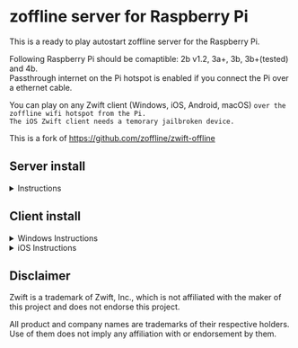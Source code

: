# zoffline server for Raspberry Pi

This is a ready to play autostart zoffline server for the Raspberry Pi.

Following Raspberry Pi should be comaptible: 2b v1.2, 3a+, 3b, 3b+(tested) and 4b.<br>
Passthrough internet on the Pi hotspot is enabled if you connect the Pi over a ethernet cable.

You can play on any Zwift client (Windows, iOS, Android, macOS) ``over the zoffline wifi hotspot from the Pi.``<br> 
``The iOS Zwift client needs a temorary jailbroken device.``

This is a fork of https://github.com/zoffline/zwift-offline

## Server install

<details><summary>Instructions</summary>

Download the zoffline server IMG file:<br> 
https://drive.google.com/u/0/uc?id=1WNHDLaHiUb-6NyaCZs1b8IM0pfKUMgDO&export=download

Extract the ZIP file to a known location.<br>
Write the IMG file with a program to a SD-Card which is at least 4GB in size<br> (the OS will auto resize at boot and use all remaining space of the SD-Card).

Windows users can use Win32 Disk Imager:<br>
https://sourceforge.net/projects/win32diskimager/

</details>

## Client install

<details><summary>Windows Instructions</summary>

* Install Zwift https://www.zwift.com/eu-de/download
* On your Windows machine running Zwift, connect to the zoffline hotspot; ``password zoffline``
  * Open a browser and go to http://192.168.50.10/certs
  * Download the files ``cacert.pem`` and ``import-into-win-macos.p12``
* Open Command Prompt as an admin, cd to that location and run
  * ``certutil.exe -importpfx Root import-into-win-macos.p12``
  * If you're prompted for a password, just leave it blank. There is no password.
* Copy the file ``cacert.pem`` to the folder ``C:\Program Files (x86)\Zwift\data`` and overwrite the old file

</details>

<details><summary>iOS Instructions</summary>

* We need a temporary jailbroken iOS device. 
   * After the replacement of the``cacert.pem`` in the Zwift folder we do not need the jailbreak anymore.
   * At the end of the procedure you can reboot your iOS device and the jailbreak is not active anymore.
   * Zwift will still work with zoffline and should be updateable without going through the procedure again (untested).
  * Check if your device is compatible with the checkra1n jailbreak, other jailbreaks may work but are not tested. 
  * https://taig9.com/apps/checkra1n-downloader/
  * If yes follow this tutorial, other tutorials may work but are not tested.
  * https://www.techacrobat.com/checkra1n-jailbreak-for-windows/
  * If you did everything right you should now have a new App called Checkra1n on your iOS device
  * Install Cydia App through zthe Checkra1n App on the iPad
  * Install Filza file browser App through Cydia App
 
</details>

## Disclaimer

Zwift is a trademark of Zwift, Inc., which is not affiliated with the maker of
this project and does not endorse this project.

All product and company names are trademarks of their respective holders. Use of
them does not imply any affiliation with or endorsement by them.